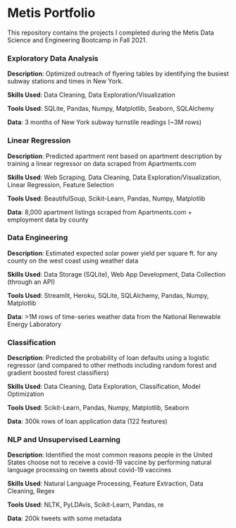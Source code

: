 # Metis Portfolio
This repository contains the projects I completed during the Metis Data Science and Engineering Bootcamp in Fall 2021.

### Exploratory Data Analysis

**Description**:  Optimized outreach of flyering tables by identifying the busiest subway stations and times in New York.

**Skills Used**:  Data Cleaning, Data Exploration/Visualization

**Tools Used**:  SQLite, Pandas, Numpy, Matplotlib, Seaborn, SQLAlchemy

**Data**: 3 months of New York subway turnstile readings (~3M rows)

### Linear Regression

**Description**:  Predicted apartment rent based on apartment description by training a linear regressor on data scraped from Apartments.com

**Skills Used**:  Web Scraping, Data Cleaning, Data Exploration/Visualization, Linear Regression, Feature Selection

**Tools Used**:  BeautifulSoup, Scikit-Learn, Pandas, Numpy, Matplotlib

**Data**:  8,000 apartment listings scraped from Apartments.com + employment data by county

### Data Engineering

**Description**:  Estimated expected solar power yield per square ft. for any county on the west coast using weather data

**Skills Used**:  Data Storage (SQLite), Web App Development, Data Collection (through an API)

**Tools Used**:  Streamlit, Heroku, SQLite, SQLAlchemy, Pandas, Numpy, Matplotlib

**Data**:  >1M rows of time-series weather data from the National Renewable Energy Laboratory

### Classification

**Description**:  Predicted the probability of loan defaults using a logistic regressor (and compared to other methods including random forest and gradient boosted forest classifiers)

**Skills Used**:  Data Cleaning, Data Exploration, Classification, Model Optimization

**Tools Used**:  Scikit-Learn, Pandas, Numpy, Matplotlib, Seaborn

**Data**:  300k rows of loan application data (122 features)

### NLP and Unsupervised Learning

**Description**:  Identified the most common reasons people in the United States choose not to receive a covid-19 vaccine by performing natural language processing on tweets about covid-19 vaccines

**Skills Used**:  Natural Language Processing, Feature Extraction, Data Cleaning, Regex

**Tools Used**:  NLTK, PyLDAvis, Scikit-Learn, Pandas, re

**Data**:  200k tweets with some metadata
